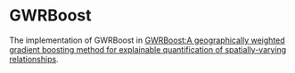# GWRBoost

The implementation of GWRBoost in [GWRBoost:A geographically weighted gradient boosting method for explainable quantification of spatially-varying relationships](https://arxiv.org/abs/2212.05814).
